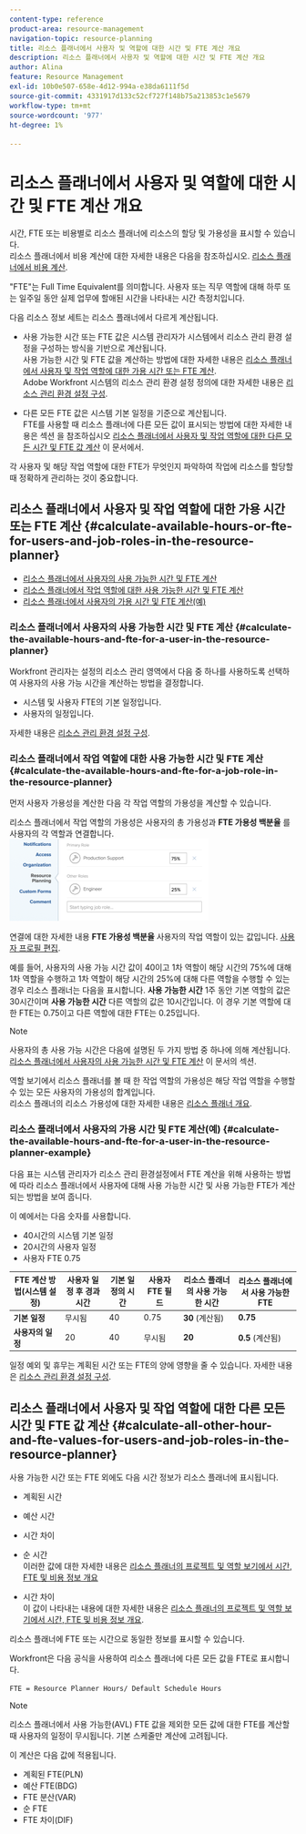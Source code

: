 ```yaml
---
content-type: reference
product-area: resource-management
navigation-topic: resource-planning
title: 리소스 플래너에서 사용자 및 역할에 대한 시간 및 FTE 계산 개요
description: 리소스 플래너에서 사용자 및 역할에 대한 시간 및 FTE 계산 개요
author: Alina
feature: Resource Management
exl-id: 10b0e507-658e-4d12-994a-e38da6111f5d
source-git-commit: 4331917d133c52cf727f148b75a213853c1e5679
workflow-type: tm+mt
source-wordcount: '977'
ht-degree: 1%

---
```


# 리소스 플래너에서 사용자 및 역할에 대한 시간 및 FTE 계산 개요

<!--
<p data-mc-conditions="QuicksilverOrClassic.Draft mode">(NOTE: Alina:KEEP THIS:***Linked to: Configuring My Settings, Editing User Accounts, Planning in the Resource Planner -- *** Some of this documentation is also duplicated in this article (Scheduling): https://support.workfront.com/hc/en-us/articles/360000557174)</p>
-->

시간, FTE 또는 비용별로 리소스 플래너에 리소스의 할당 및 가용성을 표시할 수 있습니다.\
리소스 플래너에서 비용 계산에 대한 자세한 내용은 다음을 참조하십시오. [리소스 플래너에서 비용 계산](../../resource-mgmt/resource-planning/calculate-costs-resource-planner.md).

&quot;FTE&quot;는 Full Time Equivalent를 의미합니다. 사용자 또는 직무 역할에 대해 하루 또는 일주일 동안 실제 업무에 할애된 시간을 나타내는 시간 측정치입니다.

다음 리소스 정보 세트는 리소스 플래너에서 다르게 계산됩니다.

* 사용 가능한 시간 또는 FTE 값은 시스템 관리자가 시스템에서 리소스 관리 환경 설정을 구성하는 방식을 기반으로 계산됩니다.\
  사용 가능한 시간 및 FTE 값을 계산하는 방법에 대한 자세한 내용은 [리소스 플래너에서 사용자 및 작업 역할에 대한 가용 시간 또는 FTE 계산](#calculate-available-hours-or-fte-for-users-and-job-roles-in-the-resource-planner).\
  Adobe Workfront 시스템의 리소스 관리 환경 설정 정의에 대한 자세한 내용은 [리소스 관리 환경 설정 구성](../../administration-and-setup/set-up-workfront/configure-system-defaults/configure-resource-mgmt-preferences.md).

* 다른 모든 FTE 값은 시스템 기본 일정을 기준으로 계산됩니다.\
  FTE를 사용할 때 리소스 플래너에 다른 모든 값이 표시되는 방법에 대한 자세한 내용은 섹션 을 참조하십시오 [리소스 플래너에서 사용자 및 작업 역할에 대한 다른 모든 시간 및 FTE 값 계산](#calculate-all-other-hour-and-fte-values-for-users-and-job-roles-in-the-resource-planner) 이 문서에서.

각 사용자 및 해당 작업 역할에 대한 FTE가 무엇인지 파악하여 작업에 리소스를 할당할 때 정확하게 관리하는 것이 중요합니다.

## 리소스 플래너에서 사용자 및 작업 역할에 대한 가용 시간 또는 FTE 계산 {#calculate-available-hours-or-fte-for-users-and-job-roles-in-the-resource-planner}

* [리소스 플래너에서 사용자의 사용 가능한 시간 및 FTE 계산](#calculate-the-available-hours-and-fte-for-a-user-in-the-resource-planner)
* [리소스 플래너에서 작업 역할에 대한 사용 가능한 시간 및 FTE 계산](#calculate-the-available-hours-and-fte-for-a-job-role-in-the-resource-planner)
* [리소스 플래너에서 사용자의 가용 시간 및 FTE 계산(예)](#calculate-the-available-hours-and-fte-for-a-user-in-the-resource-planner-example)

### 리소스 플래너에서 사용자의 사용 가능한 시간 및 FTE 계산 {#calculate-the-available-hours-and-fte-for-a-user-in-the-resource-planner}

Workfront 관리자는 설정의 리소스 관리 영역에서 다음 중 하나를 사용하도록 선택하여 사용자의 사용 가능 시간을 계산하는 방법을 결정합니다.

* 시스템 및 사용자 FTE의 기본 일정입니다.
* 사용자의 일정입니다.

자세한 내용은 [리소스 관리 환경 설정 구성](../../administration-and-setup/set-up-workfront/configure-system-defaults/configure-resource-mgmt-preferences.md).

<!--
<div data-mc-conditions="QuicksilverOrClassic.Draft mode">
<p><br></p>
<p> <img src="assets/nwe-resource-management-system-setting-user's-schedule-350x157.png" style="width: 350;height: 157;" data-mc-conditions="QuicksilverOrClassic.Quicksilver"> </p>
<p>(NOTE: The determines how to calculate resource availability at the system level.For more information about defining the Resource Management preferences for the system, see Configure Resource Management preferences.)</p>
<p>Based on how this setting is configured, the availability of the users in the Resource Planner (hours as well as FTE availability) is calculated by using the following methods: </p>
<ul>
<li><strong>The Default Schedule</strong>: The Default Schedule of the system and the user FTE are used to determine the Available Hours and FTE value for the user in the Resource Planner. The Schedule of the user is ignored. In this case:
<ul>
<li> The <strong>Available Hours</strong> in the<strong>Resource Planner</strong> are calculated using the following formula:<br><code>User Available Hours = Default Schedule Hours * User FTE value</code> <span style="color: #dc143c;">( NOTE: this is the correct value. If this shows as a division in other articles, that is wrong. It's a multiplication between these 2 values).</span><br>For example, if the Default Schedule has 40 hours a week available for work, and the user FTE is 0.5, the user is available to work for 20 hours a week in the Resource Planner.<br>For more information about schedules, including the Default Schedule, see <a href="../../administration-and-setup/set-up-workfront/configure-timesheets-schedules/create-schedules.md" class="MCXref xref">Create a schedule</a></li>
<li style="font-weight: normal;"> The <strong>Available FTE</strong> for the user in the<strong>Resource Planner</strong> is the same as the user FTE specified in the user settings. <br>For example, if the user FTE is 0.5 in the user settings, the available FTE of the user is 0.5 in the Resource Planner. For more information about the value of the user FTE as it displays in the user settings, see <a href="../../administration-and-setup/add-users/create-and-manage-users/edit-a-users-profile.md" class="MCXref xref">Edit a user's profile</a>.<br></li>
</ul></li>
<li><strong>The User's Schedule</strong>: The Schedule of the user is used to determine the availability of the user in the Resource Planner. The value of the user FTE is ignored. In this case:
<ul>
<li> The <strong>Available Hours</strong> in the<strong>Resource Planner</strong> are the same as the Hours from the Schedule of the user.<br>For example, if the Schedule of the user has 40 hours a week available for work, the user is available to work for 40 hours a week in the Resource Planner. </li>
<li> The <strong>Available FTE</strong> in the<strong>Resource Planner</strong> is calculated by the following formula:<br><em><code>User Available FTE = Hours from the Schedule of the User/ Default Schedule Hours</code><br></em>For example, if the Schedule of the user has 20 hours available to work, and the Default Schedule in Workfront has 40 hours available to work, the user's FTE is 0.5.<br>For more information about schedules, including the Default Schedule, see <a href="../../administration-and-setup/set-up-workfront/configure-timesheets-schedules/create-schedules.md" class="MCXref xref">Create a schedule</a>.</li>
</ul></li>
</ul> <note type="note">
If the user is not associated with a schedule, the Available Hours for the user are calculated using the Default Schedule.
</note>
</div>
-->

### 리소스 플래너에서 작업 역할에 대한 사용 가능한 시간 및 FTE 계산 {#calculate-the-available-hours-and-fte-for-a-job-role-in-the-resource-planner}

먼저 사용자 가용성을 계산한 다음 각 작업 역할의 가용성을 계산할 수 있습니다.

리소스 플래너에서 작업 역할의 가용성은 사용자의 총 가용성과 **FTE 가용성 백분율** 를 사용자의 각 역할과 연결합니다.\
![percent_of_fte_availability_at_the_user_level.png](assets/percent-of-fte-availability-at-the-user-level-350x144.png)

연결에 대한 자세한 내용 **FTE 가용성 백분율** 사용자의 작업 역할이 있는 값입니다. [사용자 프로필 편집](../../administration-and-setup/add-users/create-and-manage-users/edit-a-users-profile.md).

예를 들어, 사용자의 사용 가능 시간 값이 40이고 1차 역할이 해당 시간의 75%에 대해 1차 역할을 수행하고 1차 역할이 해당 시간의 25%에 대해 다른 역할을 수행할 수 있는 경우 리소스 플래너는 다음을 표시합니다. **사용 가능한 시간** 1주 동안 기본 역할의 값은 30시간이며 **사용 가능한 시간** 다른 역할의 값은 10시간입니다. 이 경우 기본 역할에 대한 FTE는 0.75이고 다른 역할에 대한 FTE는 0.25입니다.

>[!NOTE]
>
>사용자의 총 사용 가능 시간은 다음에 설명된 두 가지 방법 중 하나에 의해 계산됩니다. [리소스 플래너에서 사용자의 사용 가능한 시간 및 FTE 계산](#calculate-the-available-hours-and-fte-for-a-user-in-the-resource-planner) 이 문서의 섹션.

역할 보기에서 리소스 플래너를 볼 때 한 작업 역할의 가용성은 해당 작업 역할을 수행할 수 있는 모든 사용자의 가용성의 합계입니다.\
리소스 플래너의 리소스 가용성에 대한 자세한 내용은 [리소스 플래너 개요](../../resource-mgmt/resource-planning/get-started-resource-planner.md).

### 리소스 플래너에서 사용자의 가용 시간 및 FTE 계산(예) {#calculate-the-available-hours-and-fte-for-a-user-in-the-resource-planner-example}

다음 표는 시스템 관리자가 리소스 관리 환경설정에서 FTE 계산을 위해 사용하는 방법에 따라 리소스 플래너에서 사용자에 대해 사용 가능한 시간 및 사용 가능한 FTE가 계산되는 방법을 보여 줍니다.

이 예에서는 다음 숫자를 사용합니다.

* 40시간의 시스템 기본 일정
* 20시간의 사용자 일정
* 사용자 FTE 0.75

| FTE 계산 방법(시스템 설정) | **사용자 일정 후 경과 시간** | **기본 일정의 시간** | **사용자 FTE 필드** | **리소스 플래너의 사용 가능한 시간** | **리소스 플래너에서 사용 가능한 FTE** |
|---|---|---|---|---|---|
| **기본 일정** | 무시됨 | 40 | 0.75 | **30** (계산됨) | **0.75** |
| **사용자의 일정** | 20 | 40 | 무시됨 | **20** | **0.5** (계산됨) |

일정 예외 및 휴무는 계획된 시간 또는 FTE의 양에 영향을 줄 수 있습니다. 자세한 내용은 [리소스 관리 환경 설정 구성](../../administration-and-setup/set-up-workfront/configure-system-defaults/configure-resource-mgmt-preferences.md).

## 리소스 플래너에서 사용자 및 작업 역할에 대한 다른 모든 시간 및 FTE 값 계산 {#calculate-all-other-hour-and-fte-values-for-users-and-job-roles-in-the-resource-planner}

사용 가능한 시간 또는 FTE 외에도 다음 시간 정보가 리소스 플래너에 표시됩니다.

* 계획된 시간
* 예산 시간
* 시간 차이
* 순 시간\
  이러한 값에 대한 자세한 내용은 [리소스 플래너의 프로젝트 및 역할 보기에서 시간, FTE 및 비용 정보 개요](../../resource-mgmt/resource-planning/overview-of-planner-hour-fte-cost-information-in-role-project-views.md)

* 시간 차이\
  이 값이 나타내는 내용에 대한 자세한 내용은 [리소스 플래너의 프로젝트 및 역할 보기에서 시간, FTE 및 비용 정보 개요](../../resource-mgmt/resource-planning/overview-of-planner-hour-fte-cost-information-in-role-project-views.md).

리소스 플래너에 FTE 또는 시간으로 동일한 정보를 표시할 수 있습니다.

Workfront은 다음 공식을 사용하여 리소스 플래너에 다른 모든 값을 FTE로 표시합니다.

`FTE = Resource Planner Hours/ Default Schedule Hours`

>[!NOTE]
>
>리소스 플래너에서 사용 가능한(AVL) FTE 값을 제외한 모든 값에 대한 FTE를 계산할 때 사용자의 일정이 무시됩니다. 기본 스케줄만 계산에 고려됩니다.

이 계산은 다음 값에 적용됩니다.

* 계획된 FTE(PLN)
* 예산 FTE(BDG)
* FTE 분산(VAR)
* 순 FTE
* FTE 차이(DIF)
